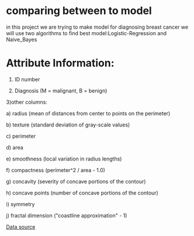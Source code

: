 # comparing between to model
in this project we are trying to make model for diagnosing breast cancer we will use two algorithms to find best model:Logistic-Regression and Naive_Bayes

 # Attribute Information:

1) ID number

2) Diagnosis (M = malignant, B = benign)

3)other columns:

a) radius (mean of distances from center to points on the perimeter)

b) texture (standard deviation of gray-scale values)

c) perimeter

d) area

e) smoothness (local variation in radius lengths)

f) compactness (perimeter^2 / area - 1.0)

g) concavity (severity of concave portions of the contour)

h) concave points (number of concave portions of the contour)

i) symmetry

j) fractal dimension ("coastline approximation" - 1)


[Data source](https://archive.ics.uci.edu/ml/datasets/Breast+Cancer+Wisconsin+(Diagnostic))